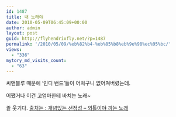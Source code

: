 ```yaml
---
id: 1487
title: 내 노래야
date: 2010-05-09T06:45:09+00:00
author: admin
layout: post
guid: http://flyhendrixfly.net/?p=1487
permalink: '/2010/05/09/%eb%82%b4-%eb%85%b8%eb%9e%98%ec%95%bc/'
views:
  - "336"
mytory_md_visits_count:
  - "63"
---
```

씨앤블루 때문에 &#8216;인디 밴드&#8217;들이 어처구니 없어져버렸는데.
  
어쨌거나 이건 고엄마한테 바치는 노래~

졸 웃기다. <a title="[http://mypuberty.egloos.com/3266351]로 이동합니다." target="_blank" href="http://mypuberty.egloos.com/3266351">출처는 : 개념있는 선정성 &#8211; 외톨이야 까는 노래</a>